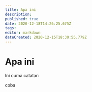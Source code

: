 ```yaml
---
title: Apa ini
description: 
published: true
date: 2020-12-18T14:26:25.675Z
tags: 
editor: markdown
dateCreated: 2020-12-15T18:30:55.779Z
---
```


# Apa ini
Ini cuma catatan

coba 